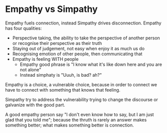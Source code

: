# Empathy vs Simpathy
Empathy fuels connection, instead Simpathy drives disconnection. Empathy has four qualities:
- Perspective taking, the ability to take the perspective of another person or recognise their perspective as their truth
- Staying out of judgement, not easy when enjoy it as much us do
- Recognising emotion of other people, then communicating that
- Empathy is feeling WITH people
  - Empathy good phrase is "I know what it's like down here and you are not alone"
  - Instead simphaty is "Uuuh, is bad? ah?"

Empathy is a choice, a vulnerable choice, because in order to connect we have to connect with something that knows that feeling.

Simpathy try to address the vulnerability trying to change the discourse or galvanize with the good part.

A good empathy person say "I don't even know how to say, but I am just glad that you told me"; because the thruth is rarely an answer makes something better; what makes something better is connection.
